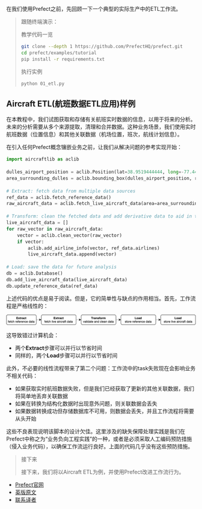 在我们使用Prefect之前，先回顾一下一个典型的实际生产中的ETL工作流。

> 
> 跟随终端演示：
> 
> 教学代码一览
> ````bash
> git clone --depth 1 https://github.com/PrefectHQ/prefect.git
> cd prefect/examples/tutorial
> pip install -r requirements.txt
> ````
> 执行实例
> ````bash
> python 01_etl.py
> ````
> 

## Aircraft ETL(航班数据ETL应用)样例

在本教程中，我们试图获取和存储有关航班实时数据的信息，以用于将来的分析。未来的分析需要从多个来源提取，清理和合并数据。这种业务场景，我们使用实时航班数据（位置信息）和其他关联数据（机场位置，班次，航线计划信息）。

在引入任何Prefect概念镶嵌业务之前，让我们从解决问题的参考实现开始：

````Python
import aircraftlib as aclib

dulles_airport_position = aclib.Position(lat=38.9519444444, long=-77.4480555556)
area_surrounding_dulles = aclib.bounding_box(dulles_airport_position, radius_km=200)

# Extract: fetch data from multiple data sources
ref_data = aclib.fetch_reference_data()
raw_aircraft_data = aclib.fetch_live_aircraft_data(area=area_surrounding_dulles)

# Transform: clean the fetched data and add derivative data to aid in the analysis
live_aircraft_data = []
for raw_vector in raw_aircraft_data:
    vector = aclib.clean_vector(raw_vector)
    if vector:
        aclib.add_airline_info(vector, ref_data.airlines)
        live_aircraft_data.append(vector)

# Load: save the data for future analysis
db = aclib.Database()
db.add_live_aircraft_data(live_aircraft_data)
db.update_reference_data(ref_data)
````

上述代码的优点是易于阅读。但是，它的简单性与缺点的作用相当。首先，工作流程是严格线性的：

![Aircraft ETL](aircraftetl.png)

这导致错过计算机会：

 - 两个**Extract**步骤可以并行以节省时间
 - 同样的，两个**Load**步骤可以并行以节省时间

此外，不必要的线性流程带来了第二个问题：工作流中的task失败现在会影响业务不相关代码：

 - 如果获取实时航班数据失败，但是我们已经获取了更新的其他关联数据，我们将简单地丢弃关联数据
 - 如果在转换为结构化数据时出现意外问题，则关联数据会丢失
 - 如果数据转换成功但存储数据库不可用，则数据会丢失，并且工作流程将需要从头开始

这些不良表现说明该脚本的设计欠佳。这里涉及的缺失保障处理实践是我们在Prefect中称之为“业务负向工程实践”的一种，或者是必须采取人工编码预防措施（侵入业务代码），以确保工作流运行良好。上面的代码几乎没有这些预防措施。

> 
> 接下来
> 
> 接下来，我们将以Aircraft ETL为例，并使用Prefect改进工作流行为。
> 

- [Prefect官网](https://www.prefect.io/)
- [英版原文](https://docs.prefect.io/core/tutorial/01-etl-before-prefect.html)
- [联系译者](https://github.com/listen-lavender)

